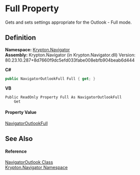 # Full Property


Gets and sets settings appropriate for the Outlook - Full mode.



## Definition
**Namespace:** <a href="a21ac074-d119-3dc6-bd1c-d3a12c0128bc.md">Krypton.Navigator</a>  
**Assembly:** Krypton.Navigator (in Krypton.Navigator.dll) Version: 80.23.10.287+8d7660f9dc5efd033fabe008ebfb904beab6d444

**C#**
``` C#
public NavigatorOutlookFull Full { get; }
```
**VB**
``` VB
Public ReadOnly Property Full As NavigatorOutlookFull
	Get
```



#### Property Value
<a href="99496126-1401-f11e-14dd-8c71c4ea719b.md">NavigatorOutlookFull</a>

## See Also


#### Reference
<a href="a9a1b278-b8f1-479a-ccde-efd960f4e12f.md">NavigatorOutlook Class</a>  
<a href="a21ac074-d119-3dc6-bd1c-d3a12c0128bc.md">Krypton.Navigator Namespace</a>  
